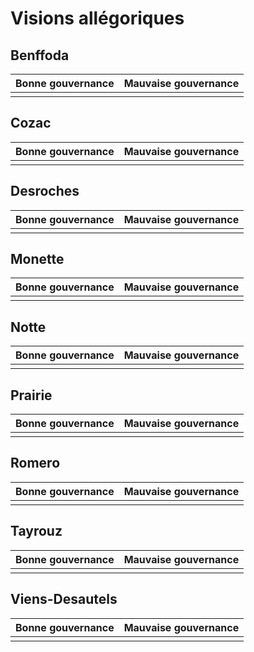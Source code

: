 # Visions allégoriques

## Benffoda

Bonne gouvernance            |  Mauvaise gouvernance
:-------------------------:|:-------------------------:
![]()|![]()

## Cozac

Bonne gouvernance            |  Mauvaise gouvernance
:-------------------------:|:-------------------------:
![]()|![]()

## Desroches

Bonne gouvernance            |  Mauvaise gouvernance
:-------------------------:|:-------------------------:
![]()|![]()

## Monette

Bonne gouvernance            |  Mauvaise gouvernance
:-------------------------:|:-------------------------:
![]()|![]()

## Notte

Bonne gouvernance            |  Mauvaise gouvernance
:-------------------------:|:-------------------------:
![]()|![]()

## Prairie

Bonne gouvernance            |  Mauvaise gouvernance
:-------------------------:|:-------------------------:
![]()|![]()

## Romero

Bonne gouvernance            |  Mauvaise gouvernance
:-------------------------:|:-------------------------:
![]()|![]()

## Tayrouz

Bonne gouvernance            |  Mauvaise gouvernance
:-------------------------:|:-------------------------:
![]()|![]()

## Viens-Desautels

Bonne gouvernance            |  Mauvaise gouvernance
:-------------------------:|:-------------------------:
![]()|![]()
